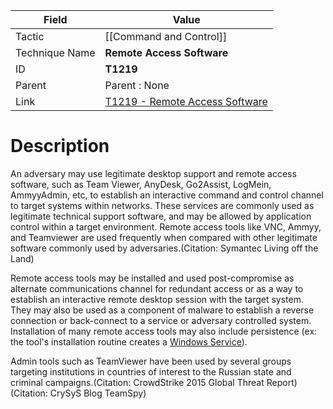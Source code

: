 
|Field|Value|
|---|---|
|Tactic|[[Command and Control]]|
|Technique Name|**Remote Access Software**|
|ID|**T1219**|
|Parent|Parent : None|
|Link|[T1219 - Remote Access Software](https://attack.mitre.org/techniques/T1219)|

# Description

An adversary may use legitimate desktop support and remote access software, such as Team Viewer, AnyDesk, Go2Assist, LogMein, AmmyyAdmin, etc, to establish an interactive command and control channel to target systems within networks. These services are commonly used as legitimate technical support software, and may be allowed by application control within a target environment. Remote access tools like VNC, Ammyy, and Teamviewer are used frequently when compared with other legitimate software commonly used by adversaries.(Citation: Symantec Living off the Land)

Remote access tools may be installed and used post-compromise as alternate communications channel for redundant access or as a way to establish an interactive remote desktop session with the target system. They may also be used as a component of malware to establish a reverse connection or back-connect to a service or adversary controlled system. Installation of many remote access tools may also include persistence (ex: the tool's installation routine creates a [Windows Service](https://attack.mitre.org/techniques/T1543/003)).

Admin tools such as TeamViewer have been used by several groups targeting institutions in countries of interest to the Russian state and criminal campaigns.(Citation: CrowdStrike 2015 Global Threat Report)(Citation: CrySyS Blog TeamSpy)